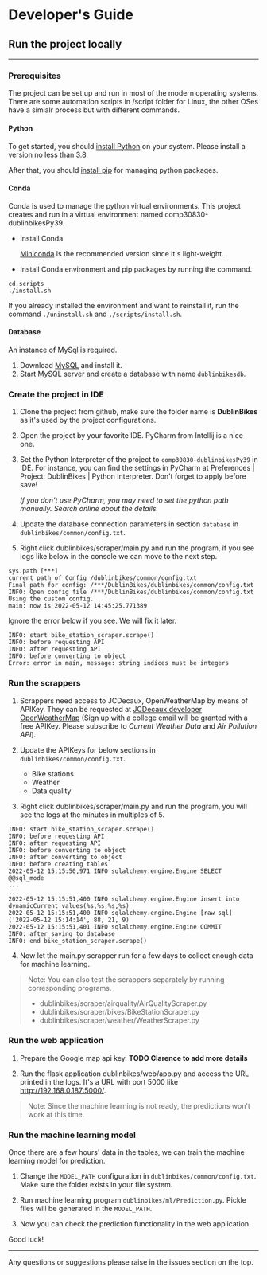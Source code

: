 # Developer's Guide

## Run the project locally

---

### Prerequisites

The project can be set up and run in most of the modern operating systems. 
There are some automation scripts in /script folder for Linux, the 
other OSes have a simialr process but with different commands.

#### Python

To get started, you should [install Python](https://realpython.com/installing-python/)
on your system. Please install a version no less than 3.8.

After that, you should [install pip](https://pip.pypa.io/en/stable/installation/)
for managing python packages.

#### Conda

Conda is used to manage the python virtual environments. This project 
creates and run in a virtual environment named comp30830-dublinbikesPy39.

- Install Conda

  [Miniconda](https://docs.conda.io/en/latest/miniconda.html) is the 
recommended version since it's light-weight.

- Install Conda environment and pip packages by running the command.
```
cd scripts
./install.sh
```
If you already installed the environment and want to reinstall it, run the
command `./uninstall.sh` and `./scripts/install.sh`.

#### Database

An instance of MySql is required.
1. Download [MySQL](https://dev.mysql.com/downloads/) and install it.
2. Start MySQL server and create a database with name `dublinbikesdb`.

### Create the project in IDE

1. Clone the project from github, make sure the folder name is 
   <b>DublinBikes</b> as it's used by the project configurations.

2. Open the project by your favorite IDE. PyCharm from Intellij is a nice one.

3. Set the Python Interpreter of the project to `comp30830-dublinbikesPy39` in
   IDE. For instance, you can find the settings in PyCharm at Preferences | 
   Project: DublinBikes | Python Interpreter. Don't forget to apply before save!

   *If you don't use PyCharm, you may need to set the python path manually.
   Search online about the details.*

4. Update the database connection parameters in section `database` in
   `dublinbikes/common/config.txt`.

5. Right click dublinbikes/scraper/main.py and run the program, if you see 
   logs like below in the console we can move to the next step.
```text
sys.path [***]
current path of Config /dublinbikes/common/config.txt
Final path for config: /***/DublinBikes/dublinbikes/common/config.txt
INFO: Open config file /***/DublinBikes/dublinbikes/common/config.txt
Using the custom config.
main: now is 2022-05-12 14:45:25.771389
```
Ignore the error below if you see. We will fix it later.
```text
INFO: start bike_station_scraper.scrape()
INFO: before requesting API
INFO: after requesting API
INFO: before converting to object
Error: error in main, message: string indices must be integers
```

### Run the scrappers

1. Scrappers need access to JCDecaux, OpenWeatherMap by means of APIKey. 
   They can be requested at [JCDecaux developer](https://developer.jcdecaux.com/#/opendata/vls?page=getstarted) [OpenWeatherMap](https://openweathermap.org/price) (Sign up with a college
   email will be granted with a free APIKey. Please subscribe to
   _Current Weather Data_ and _Air Pollution API_).

2. Update the APIKeys for below sections in `dublinbikes/common/config.txt`.
   - Bike stations
   - Weather
   - Data quality

3. Right click dublinbikes/scraper/main.py and run the program, you will see
the logs at the minutes in multiples of 5.
```text
INFO: start bike_station_scraper.scrape()
INFO: before requesting API
INFO: after requesting API
INFO: before converting to object
INFO: after converting to object
INFO: before creating tables
2022-05-12 15:15:50,971 INFO sqlalchemy.engine.Engine SELECT @@sql_mode
...
...
2022-05-12 15:15:51,400 INFO sqlalchemy.engine.Engine insert into dynamicCurrent values(%s,%s,%s,%s)
2022-05-12 15:15:51,400 INFO sqlalchemy.engine.Engine [raw sql] ('2022-05-12 15:14:14', 88, 21, 9)
2022-05-12 15:15:51,401 INFO sqlalchemy.engine.Engine COMMIT
INFO: after saving to database
INFO: end bike_station_scraper.scrape()
```

4. Now let the main.py scrapper run for a few days to collect enough data for
   machine learning.

> Note: You can also test the scrappers separately by running corresponding
> programs.
> 
>   - dublinbikes/scraper/airquality/AirQualityScraper.py
>   - dublinbikes/scraper/bikes/BikeStationScraper.py
>   - dublinbikes/scraper/weather/WeatherScraper.py

### Run the web application

1. Prepare the Google map api key. **TODO Clarence to add more details**

2. Run the flask application dublinbikes/web/app.py and access the URL printed
in the logs. It's a URL with port 5000 like http://192.168.0.187:5000/.

> Note: Since the machine learning is not ready, the predictions won't work
> at this time.

### Run the machine learning model

Once there are a few hours' data in the tables, we can train the machine
learning model for prediction.

1. Change the `MODEL_PATH` configuration in `dublinbikes/common/config.txt`.
   Make sure the folder exists in your file system.

2. Run machine learning program `dublinbikes/ml/Prediction.py`. Pickle files 
   will be generated in the `MODEL_PATH`.

3. Now you can check the prediction functionality in the web application.

Good luck!

---

Any questions or suggestions please raise in the issues section on the top.
